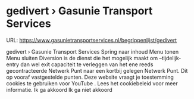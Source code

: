 # gedivert › Gasunie Transport Services

URL: https://www.gasunietransportservices.nl/begrippenlijst/gedivert

gedivert › Gasunie Transport Services
Spring naar inhoud
Menu tonen
Menu sluiten
Diversion
is de dienst die het mogelijk maakt om –tijdelijk- entry dan wel exit
capaciteit
te verleggen van het ene reeds gecontracteerde Netwerk Punt naar een kortbij gelegen Netwerk Punt. Dit op vooraf vastgestelde punten.
Deze website vraagt je toestemming cookies te gebruiken voor
YouTube
. Lees het
cookiebeleid
voor meer informatie.
Ik ga akkoord
Ik ga niet akkoord